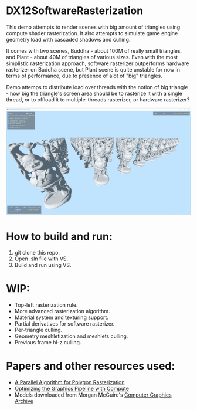 # DX12SoftwareRasterization
This demo attempts to render scenes with big amount of triangles using compute shader rasterization. It also attempts to simulate game engine geometry load with cascaded shadows and culling.

It comes with two scenes, Buddha - about 100M of really small triangles, and Plant - about 40M of triangles of various sizes. Even with the most simplistic rasterization approach, software rasterizer outperforms hardware rasterizer on Buddha scene, but Plant scene is quite unstable for now in terms of performance, due to presence of alot of "big" triangles.

Demo attemps to distribute load over threads  with the notion of big triangle - how big the triangle's screen area should be to rasterize it with a single thread, or to offload it to multiple-threads rasterizer, or hardware rasterizer?

![Buddha scene](https://github.com/komputeshader/DX12SoftwareRasterization/blob/main/BuddhaScene.png)

# How to build and run:
1. git clone this repo.
2. Open .sln file with VS.
3. Build and run using VS.

# WIP:
* Top-left rasterization rule.
* More advanced rasterization algorithm.
* Material system and texturing support.
* Partial derivatives for software rasterizer.
* Per-triangle culling.
* Geometry meshletization and meshlets culling.
* Previous frame hi-z culling.

# Papers and other resources used:
* [A Parallel Algorithm for Polygon Rasterization](https://www.cs.drexel.edu/~david/Classes/Papers/comp175-06-pineda.pdf)
* [Optimizing the Graphics Pipeline with Compute](https://frostbite-wp-prd.s3.amazonaws.com/wp-content/uploads/2016/03/29204330/GDC_2016_Compute.pdf)
* Models downloaded from Morgan McGuire's [Computer Graphics Archive](https://casual-effects.com/data)
